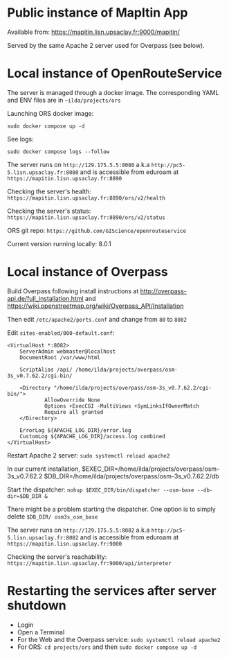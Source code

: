 # Public instance of MapItin App

Available from:
https://mapitin.lisn.upsaclay.fr:9000/mapitin/

Served by the same Apache 2 server used for Overpass (see below).

# Local instance of OpenRouteService 

The server is managed through a docker image. The corresponding YAML and ENV files are in
`~ilda/projects/ors`

Launching ORS docker image:

`sudo docker compose up -d`

See logs:

`sudo docker compose logs --follow`

The server runs on `http://129.175.5.5:8080` a.k.a `http://pc5-5.lisn.upsaclay.fr:8080` and is accessible from eduroam at `https://mapitin.lisn.upsaclay.fr:8890`

Checking the server's health: `https://mapitin.lisn.upsaclay.fr:8890/ors/v2/health`

Checking the server's status: `https://mapitin.lisn.upsaclay.fr:8890/ors/v2/status`

ORS git repo: `https://github.com/GIScience/openrouteservice`

Current version running locally: 8.0.1

# Local instance of Overpass

Build Overpass following install instructions at http://overpass-api.de/full_installation.html and https://wiki.openstreetmap.org/wiki/Overpass_API/Installation

Then edit `/etc/apache2/ports.conf` and change from `80` to `8082`

Edit `sites-enabled/000-default.conf`:

    <VirtualHost *:8082>
        ServerAdmin webmaster@localhost
        DocumentRoot /var/www/html

        ScriptAlias /api/ /home/ilda/projects/overpass/osm-3s_v0.7.62.2/cgi-bin/

        <Directory "/home/ilda/projects/overpass/osm-3s_v0.7.62.2/cgi-bin/">
                AllowOverride None
                Options +ExecCGI -MultiViews +SymLinksIfOwnerMatch
                Require all granted
        </Directory>

        ErrorLog ${APACHE_LOG_DIR}/error.log
        CustomLog ${APACHE_LOG_DIR}/access.log combined
    </VirtualHost>


Restart Apache 2 server:
`sudo systemctl reload apache2`

In our current installation, 
$EXEC_DIR=/home/ilda/projects/overpass/osm-3s_v0.7.62.2
$DB_DIR=/home/ilda/projects/overpass/osm-3s_v0.7.62.2/db

Start the dispatcher:
`nohup $EXEC_DIR/bin/dispatcher --osm-base --db-dir=$DB_DIR &`

There might be a problem starting the dispatcher. One option is to simply delete `$DB_DIR/ osm3s_osm_base`

The server runs on `http://129.175.5.5:8082` a.k.a `http://pc5-5.lisn.upsaclay.fr:8082` and is accessible from eduroam at `https://mapitin.lisn.upsaclay.fr:9000`

Checking the server's reachability:
`https://mapitin.lisn.upsaclay.fr:9000/api/interpreter`

# Restarting the services after server shutdown

- Login
- Open a Terminal
- For the Web and the Overpass service: `sudo systemctl reload apache2`
- For ORS: `cd projects/ors` and then `sudo docker compose up -d`
